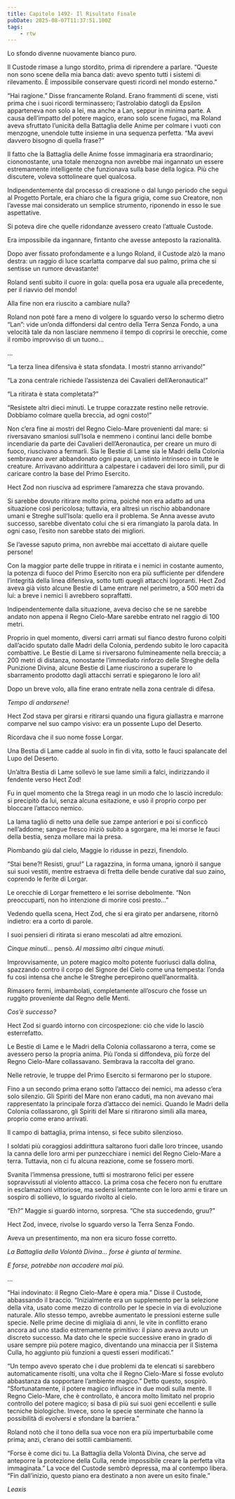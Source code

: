 ```yaml
---
title: Capitolo 1492- Il Risultato Finale
pubDate: 2025-08-07T11:37:51.100Z
tags:
    - rtw
---
```



Lo sfondo divenne nuovamente bianco puro.


Il Custode rimase a lungo stordito, prima di riprendere a parlare. “Queste non sono scene della mia banca dati: avevo spento tutti i sistemi di rilevamento. È impossibile conservare questi ricordi nel mondo esterno.”


“Hai ragione.” Disse francamente Roland. Erano frammenti di scene, visti prima che i suoi ricordi terminassero; l’astrolabio datogli da Epsilon apparteneva non solo a lei, ma anche a Lan, seppur in minima parte. A causa dell’impatto del potere magico, erano solo scene fugaci, ma Roland aveva sfruttato l’unicità della Battaglia delle Anime per colmare i vuoti con menzogne, unendole tutte insieme in una sequenza perfetta. “Ma avevi davvero bisogno di quella frase?”


Il fatto che la Battaglia delle Anime fosse immaginaria era straordinario; ciononostante, una totale menzogna non avrebbe mai ingannato un essere estremamente intelligente che funzionava sulla base della logica. Più che discutere, voleva sottolineare quel qualcosa.


Indipendentemente dal processo di creazione o dal lungo periodo che seguì al Progetto Portale, era chiaro che la figura grigia, come suo Creatore, non l’avesse mai considerato un semplice strumento, riponendo in esso le sue aspettative.


Si poteva dire che quelle ridondanze avessero creato l’attuale Custode.


Era impossibile da ingannare, fintanto che avesse anteposto la razionalità.


Dopo aver fissato profondamente e a lungo Roland, il Custode alzò la mano destra: un raggio di luce scarlatta comparve dal suo palmo, prima che si sentisse un rumore devastante!


Roland sentì subito il cuore in gola: quella posa era uguale alla precedente, per il riavvio del mondo!


Alla fine non era riuscito a cambiare nulla?


Roland non poté fare a meno di volgere lo sguardo verso lo schermo dietro “Lan”: vide un’onda diffondersi dal centro della Terra Senza Fondo, a una velocità tale da non lasciare nemmeno il tempo di coprirsi le orecchie, come il rombo improvviso di un tuono…






…






“La terza linea difensiva è stata sfondata. I mostri stanno arrivando!”


“La zona centrale richiede l’assistenza dei Cavalieri dell’Aeronautica!”


“La ritirata è stata completata?”


“Resistete altri dieci minuti. Le truppe corazzate restino nelle retrovie. Dobbiamo colmare quella breccia, ad ogni costo!”


Non c’era fine ai mostri del Regno Cielo-Mare provenienti dal mare: si riversavano smaniosi sull’Isola e nemmeno i continui lanci delle bombe incendiarie da parte dei Cavalieri dell’Aeronautica, per creare un muro di fuoco, riuscivano a fermarli. Sia le Bestie di Lame sia le Madri della Colonia sembravano aver abbandonato ogni paura, un istinto intrinseco in tutte le creature. Arrivavano addirittura a calpestare i cadaveri dei loro simili, pur di caricare contro la base del Primo Esercito.


Hect Zod non riusciva ad esprimere l’amarezza che stava provando.


Si sarebbe dovuto ritirare molto prima, poiché non era adatto ad una situazione così pericolosa; tuttavia, era altresì un rischio abbandonare umani e Streghe sull’Isola: quello era il problema. Se Anna avesse avuto successo, sarebbe diventato colui che si era rimangiato la parola data. In ogni caso, l’esito non sarebbe stato dei migliori.


Se l’avesse saputo prima, non avrebbe mai accettato di aiutare quelle persone!


Con la maggior parte delle truppe in ritirata e i nemici in costante aumento, la potenza di fuoco del Primo Esercito non era più sufficiente per difendere l’integrità della linea difensiva, sotto tutti quegli attacchi logoranti. Hect Zod aveva già visto alcune Bestie di Lame entrare nel perimetro, a 500 metri da lui: a breve i nemici li avrebbero sopraffatti.


Indipendentemente dalla situazione, aveva deciso che se ne sarebbe andato non appena il Regno Cielo-Mare sarebbe entrato nel raggio di 100 metri.


Proprio in quel momento, diversi carri armati sul fianco destro furono colpiti dall’acido sputato dalle Madri della Colonia, perdendo subito le loro capacità combattive. Le Bestie di Lame si riversarono fulmineamente nella breccia; a 200 metri di distanza, nonostante l’immediato rinforzo delle Streghe della Punizione Divina, alcune Bestie di Lame riuscirono a superare lo sbarramento prodotto dagli attacchi serrati e spiegarono le loro ali!


Dopo un breve volo, alla fine erano entrate nella zona centrale di difesa.


<em>Tempo di andarsene!</em>


Hect Zod stava per girarsi e ritirarsi quando una figura giallastra e marrone comparve nel suo campo visivo: era un possente Lupo del Deserto.


Ricordava che il suo nome fosse Lorgar.


Una Bestia di Lame cadde al suolo in fin di vita, sotto le fauci spalancate del Lupo del Deserto.


Un’altra Bestia di Lame sollevò le sue lame simili a falci, indirizzando il fendente verso Hect Zod!


Fu in quel momento che la Strega reagì in un modo che lo lasciò incredulo: si precipitò da lui, senza alcuna esitazione, e usò il proprio corpo per bloccare l’attacco nemico.


La lama tagliò di netto una delle sue zampe anteriori e poi si conficcò nell’addome; sangue fresco iniziò subito a sgorgare, ma lei morse le fauci della bestia, senza mollare mai la presa.


Piombando giù dal cielo, Maggie lo ridusse in pezzi, finendolo.


“Stai bene?! Resisti, gruu!” La ragazzina, in forma umana, ignorò il sangue sui suoi vestiti, mentre estraeva di fretta delle bende curative dal suo zaino, coprendo le ferite di Lorgar.


Le orecchie di Lorgar fremettero e lei sorrise debolmente. “Non preoccuparti, non ho intenzione di morire così presto…”


Vedendo quella scena, Hect Zod, che si era girato per andarsene, ritornò indietro: era a corto di parole.


I suoi pensieri di ritirata si erano mescolati ad altre emozioni.


<em>Cinque minuti… </em>pensò. <em>Al massimo altri cinque minuti.</em>


Improvvisamente, un potere magico molto potente fuoriuscì dalla dolina, spazzando contro il corpo del Signore del Cielo come una tempesta: l’onda fu così intensa che anche le Streghe percepirono quell’anormalità.


Rimasero fermi, imbambolati, completamente all’oscuro che fosse un ruggito proveniente dal Regno delle Menti.


<em>Cos’è successo?</em>


Hect Zod si guardò intorno con circospezione: ciò che vide lo lasciò esterrefatto.


Le Bestie di Lame e le Madri della Colonia collassarono a terra, come se avessero perso la propria anima. Più l’onda si diffondeva, più forze del Regno Cielo-Mare collassavano. Sembrava la raccolta del grano.


Nelle retrovie, le truppe del Primo Esercito si fermarono per lo stupore.


Fino a un secondo prima erano sotto l’attacco dei nemici, ma adesso c’era solo silenzio. Gli Spiriti del Mare non erano caduti, ma non avevano mai rappresentato la principale forza d’attacco dei nemici. Quando le Madri della Colonia collassarono, gli Spiriti del Mare si ritirarono simili alla marea, proprio come erano arrivati.


Il campo di battaglia, prima intenso, si fece subito silenzioso.


I soldati più coraggiosi addirittura saltarono fuori dalle loro trincee, usando la canna delle loro armi per punzecchiare i nemici del Regno Cielo-Mare a terra. Tuttavia, non ci fu alcuna reazione, come se fossero morti.


Svanita l’immensa pressione, tutti si mostrarono felici per essere sopravvissuti al violento attacco. La prima cosa che fecero non fu eruttare in esclamazioni vittoriose, ma sedersi lentamente con le loro armi e tirare un sospiro di sollievo, lo sguardo rivolto al cielo.


“Eh?” Maggie si guardò intorno, sorpresa. “Che sta succedendo, gruu?”


Hect Zod, invece, rivolse lo sguardo verso la Terra Senza Fondo.


Aveva un presentimento, ma non era sicuro fosse corretto.


<em>La Battaglia della Volontà Divina… forse è giunta al termine.</em>


<em>E forse, potrebbe non accadere mai più.</em>






…






“Hai indovinato: il Regno Cielo-Mare è opera mia.” Disse il Custode, abbassando il braccio. “Inizialmente era un supplemento per la selezione della vita, usato come mezzo di controllo per le specie in via di evoluzione naturale. Allo stesso tempo, avrebbe aumentato le pressioni esterne sulle specie. Nelle prime decine di migliaia di anni, le vite in conflitto erano ancora ad uno stadio estremamente primitivo: il piano aveva avuto un discreto successo. Ma dato che le specie successive erano in grado di usare sempre più potere magico, diventando una minaccia per il Sistema Culla, ho aggiunto più funzioni a questi esseri modificati.”


“Un tempo avevo sperato che i due problemi da te elencati si sarebbero automaticamente risolti, una volta che il Regno Cielo-Mare si fosse evoluto abbastanza da sopportare l’ambiente magico.” Detto questo, sospirò. “Sfortunatamente, il potere magico influisce in due modi sulla mente. Il Regno Cielo-Mare, che è controllato, è ancora molto limitato nel proprio controllo del potere magico; si basa di più sui suoi geni eccellenti e sulle tecniche biologiche. Invece, sono le specie sterminate che hanno la possibilità di evolversi e sfondare la barriera.”


Roland notò che il tono della sua voce non era più imperturbabile come prima; anzi, c’erano dei sottili cambiamenti.


“Forse è come dici tu. La Battaglia della Volontà Divina, che serve ad anteporre la protezione della Culla, rende impossibile creare la perfetta vita immaginata.” La voce del Custode sembrò depressa, ma al contempo libera. “Fin dall’inizio, questo piano era destinato a non avere un esito finale.”










<em>Leaxis</em>
                                


                                



